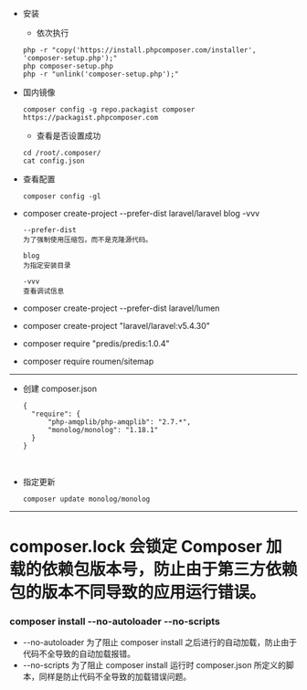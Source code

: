 - 安装
	* 依次执行
	```
	php -r "copy('https://install.phpcomposer.com/installer', 'composer-setup.php');"
	php composer-setup.php
	php -r "unlink('composer-setup.php');"
	```
	
- 国内镜像
	```
	composer config -g repo.packagist composer https://packagist.phpcomposer.com
	```
	
	* 查看是否设置成功
	```
	cd /root/.composer/
	cat config.json
	```

- 查看配置
	```
	composer config -gl
	```

- composer create-project --prefer-dist laravel/laravel blog -vvv
	```
	--prefer-dist
	为了强制使用压缩包，而不是克隆源代码。

	blog
	为指定安装目录
	
	-vvv
	查看调试信息
	```

- composer create-project --prefer-dist laravel/lumen 

- composer create-project "laravel/laravel:v5.4.30"
 
- composer require "predis/predis:1.0.4"

- composer require roumen/sitemap


----

- 创建 composer.json
	```
	{
	  "require": {
	      "php-amqplib/php-amqplib": "2.7.*",
	      "monolog/monolog": "1.18.1"
	  }
	}
	```
 
 - 指定更新
	```
	composer update monolog/monolog
	```


----

# composer.lock  会锁定 Composer 加载的依赖包版本号，防止由于第三方依赖包的版本不同导致的应用运行错误。

### composer install  --no-autoloader --no-scripts 
- --no-autoloader  为了阻止 composer install  之后进行的自动加载，防止由于代码不全导致的自动加载报错。
- --no-scripts  为了阻止 composer install  运行时 composer.json  所定义的脚本，同样是防止代码不全导致的加载错误问题。
